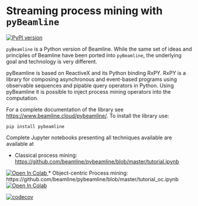 # Streaming process mining with `pyBeamline`

[![PyPI version](https://badge.fury.io/py/pybeamline.svg)](https://badge.fury.io/py/pybeamline)

`pyBeamline` is a Python version of Beamline. While the same set of ideas and principles of Beamline have been ported into `pyBeamline`, the underlying goal and technology is very different.

pyBeamline is based on ReactiveX and its Python binding RxPY. RxPY is a library for composing asynchronous and event-based programs using observable sequences and pipable query operators in Python. Using pyBeamline it is possible to inject process mining operators into the computation.

For a complete documentation of the library see https://www.beamline.cloud/pybeamline/. To install the library use:
```console
pip install pybeamline
```
Complete Jupyter notebooks presenting all techniques available are available at
* Classical process mining: https://github.com/beamline/pybeamline/blob/master/tutorial.ipynb <a href="https://colab.research.google.com/github/beamline/pybeamline/blob/master/tutorial.ipynb" target="_blank">
<img alt="Open In Colab" src="https://colab.research.google.com/assets/colab-badge.svg">
</img></a>
* Object-centric Process mining: https://github.com/beamline/pybeamline/blob/master/tutorial_oc.ipynb <a href="https://colab.research.google.com/github/beamline/pybeamline/blob/master/tutorial_oc.ipynb" target="_blank">
<img alt="Open In Colab" src="https://colab.research.google.com/assets/colab-badge.svg">
</img></a>


[![codecov](https://codecov.io/gh/JepMik/pybeamline-OCPM/branch/master/graph/badge.svg)](https://codecov.io/gh/JepMik/pybeamline-OCPM)

